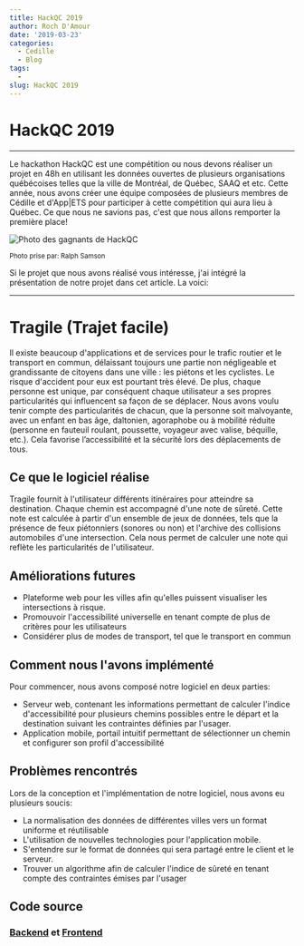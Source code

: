 ```yaml
---
title: HackQC 2019
author: Roch D'Amour
date: '2019-03-23'
categories:
  - Cedille
  - Blog
tags:
  - 
slug: HackQC 2019
---
```


# HackQC 2019
-----

Le hackathon HackQC est une compétition ou nous devons réaliser un projet en 48h en utilisant les données ouvertes de plusieurs organisations québécoises telles que
la ville de Montréal, de Québec, SAAQ et etc. Cette année, nous avons créer une équipe composées de plusieurs membres de Cédille et d'App|ETS pour participer à cette compétition
qui aura lieu à Québec. Ce que nous ne savions pas, c'est que nous allons remporter la première place!

![Photo des gagnants de HackQC](/images/HackQC-gagnant.JPG "Gagnants du HackQC 2019")

<sub> Photo prise par: Ralph Samson <sup>

Si le projet que nous avons réalisé vous intéresse, j'ai intégré la présentation de notre projet dans cet article. La voici: 

-----
# Tragile (Trajet facile)

Il existe beaucoup d'applications et de services pour le trafic routier et le transport en commun,
délaissant toujours une partie non négligeable et grandissante de citoyens dans une ville : les piétons et les cyclistes.
Le risque d'accident pour eux est pourtant très élevé. De plus, chaque personne est unique,
par conséquent chaque utilisateur a ses propres particularités qui influencent sa façon de se déplacer.
Nous avons voulu tenir compte des particularités de chacun, que la personne soit malvoyante, avec un enfant en bas âge, daltonien,
agoraphobe ou à mobilité réduite (personne en fauteuil roulant, poussette, voyageur avec valise, béquille, etc.).
Cela favorise l’accessibilité et la sécurité lors des déplacements de tous.

## Ce que le logiciel réalise

Tragile fournit à l'utilisateur différents itinéraires pour atteindre sa destination.
Chaque chemin est accompagné d'une note de sûreté.
Cette note est calculée à partir d'un ensemble de jeux de données, tels que la présence de feux piétonniers 
(sonores ou non) et l'archive des collisions automobiles d'une intersection.
Cela nous permet de calculer une note qui reflète les particularités de l'utilisateur.

## Améliorations futures

- Plateforme web pour les villes afin qu'elles puissent visualiser les intersections à risque. 
- Promouvoir l'accessibilité universelle en tenant compte de plus de critères pour les utilisateurs
- Considérer plus de modes de transport, tel que le transport en commun

## Comment nous l'avons implémenté

Pour commencer, nous avons composé notre logiciel en deux parties: 
- Serveur web, contenant les informations permettant de calculer l'indice d'accessibilité pour plusieurs chemins possibles entre le départ 
et la destination suivant les contraintes définies par l'usager.
- Application mobile, portail intuitif permettant de sélectionner un chemin et configurer son profil d'accessibilité

## Problèmes rencontrés

Lors de la conception et l'implémentation de notre logiciel, nous avons eu plusieurs soucis:

- La normalisation des données de différentes villes vers un format uniforme et réutilisable
- L'utilisation de nouvelles technologies pour l'application mobile.
- S'entendre sur le format de données qui sera partagé entre le client et le serveur.
- Trouver un algorithme afin de calculer l'indice de sûreté en tenant compte des contraintes émises par l'usager

## Code source

### [Backend](https://github.com/ClubCedille/hackqc2019) et [Frontend](https://github.com/eyjafjoll/HackQC19-UI)
